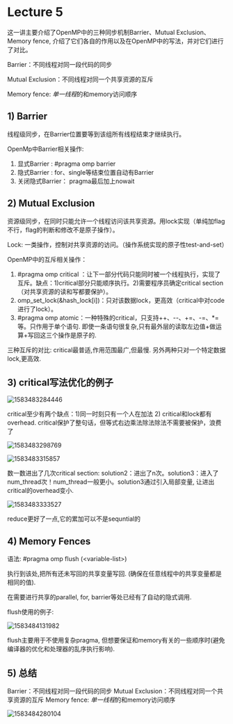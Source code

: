 # Lecture 5 

这一讲主要介绍了OpenMP中的三种同步机制Barrier、Mutual Exclusion、Memory fence, 介绍了它们各自的作用以及在OpenMP中的写法，并对它们进行了对比。

Barrier：不同线程对同一段代码的同步

Mutual Exclusion：不同线程对同一个共享资源的互斥

Memory fence: *单一线程*的和memory访问顺序


## 1) Barrier

线程级同步，在Barrier位置要等到该组所有线程结束才继续执行。

OpenMp中Barrier相关操作:

1. 显式Barrier :  #pragma omp barrier
2. 隐式Barrier :  for、single等结束位置自动有Barrier
3. 关闭隐式Barrier： pragma最后加上nowait

## 2) Mutual Exclusion

资源级同步，在同时只能允许一个线程访问该共享资源。用lock实现（单纯加flag不行，flag的判断和修改不是原子操作）。

Lock: 一类操作，控制对共享资源的访问。（操作系统实现的原子性test-and-set）

OpenMP中的互斥相关操作：

1. #pragma omp critical ：让下一部分代码只能同时被一个线程执行，实现了互斥。缺点：1)critical部分只能顺序执行。2)需要程序员确定critical section（对共享资源的读和写都要保护）。
2. omp_set_lock(&hash_lock[i])：只对该数据lock，更高效（critical中对code进行了lock）。
3. #pragma omp atomic：一种特殊的critical，只支持++、--、+=、-=、*=等。只作用于单个语句. 即使一条语句很复杂,只有最外层的读取左边值+做运算+写回这三个操作是原子的.

三种互斥的对比: critical最普适,作用范围最广,但最慢. 另外两种只对一个特定数据lock,更高效.



## 3) critical写法优化的例子


![1583483284446](./typora-user-images/1583483284446.png)

 critical至少有两个缺点：1)同一时刻只有一个人在加法  2) critical和lock都有overhead. critical保护了整句话，但等式右边乘法除法除法不需要被保护，浪费了

![1583483298769](./typora-user-images/1583483298769.png)

![1583483315857](./typora-user-images/1583483315857.png)

数一数进出了几次critical section: solution2：进出了n次。solution3：进入了num_thread次！num_thread一般更小。solution3通过引入局部变量, 让进出critical的overhead变小.  

![1583483333527](./typora-user-images/1583483333527.png)

 reduce更好了一点,它的累加可以不是sequntial的



## 4) Memory Fences

语法: #pragma omp flush (\<variable-list>)

执行到该处,把所有还未写回的共享变量写回. (确保在任意线程中的共享变量都是相同的值).

在需要进行共享的parallel, for, barrier等处已经有了自动的隐式调用.

flush使用的例子:

![1583484131982](./typora-user-images/1583484131982.png)

flush主要用于不使用复杂pragma,  但想要保证和memory有关的一些顺序时(避免编译器的优化和处理器的乱序执行影响).

## 5) 总结
Barrier：不同线程对同一段代码的同步
Mutual Exclusion：不同线程对同一个共享资源的互斥
Memory fence: *单一线程*的和memory访问顺序

![1583484280104](./typora-user-images/1583484280104.png)
